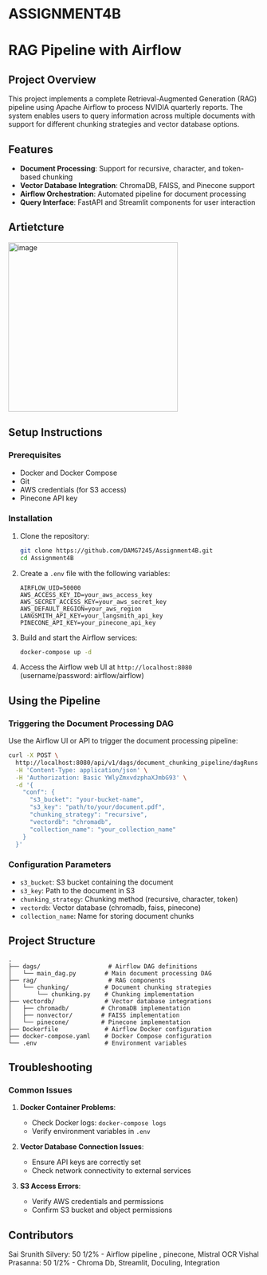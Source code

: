 # ASSIGNMENT4B
# RAG Pipeline with Airflow

## Project Overview
This project implements a complete Retrieval-Augmented Generation (RAG) pipeline using Apache Airflow to process NVIDIA quarterly reports. The system enables users to query information across multiple documents with support for different chunking strategies and vector database options.

## Features

- **Document Processing**: Support for recursive, character, and token-based chunking
- **Vector Database Integration**: ChromaDB, FAISS, and Pinecone support
- **Airflow Orchestration**: Automated pipeline for document processing
- **Query Interface**: FastAPI and Streamlit components for user interaction
## Artietcture

<img width="340" alt="image" src="https://github.com/user-attachments/assets/0cc178c2-0337-485b-b8ee-0152b7950fff" />


## Setup Instructions

### Prerequisites
- Docker and Docker Compose
- Git
- AWS credentials (for S3 access)
- Pinecone API key

### Installation

1. Clone the repository:
   ```bash
   git clone https://github.com/DAMG7245/Assignment4B.git
   cd Assignment4B
   ```

2. Create a `.env` file with the following variables:
   ```
   AIRFLOW_UID=50000
   AWS_ACCESS_KEY_ID=your_aws_access_key
   AWS_SECRET_ACCESS_KEY=your_aws_secret_key
   AWS_DEFAULT_REGION=your_aws_region
   LANGSMITH_API_KEY=your_langsmith_api_key
   PINECONE_API_KEY=your_pinecone_api_key
   ```

3. Build and start the Airflow services:
   ```bash
   docker-compose up -d
   ```

4. Access the Airflow web UI at `http://localhost:8080` (username/password: airflow/airflow)

## Using the Pipeline

### Triggering the Document Processing DAG

Use the Airflow UI or API to trigger the document processing pipeline:

```bash
curl -X POST \
  http://localhost:8080/api/v1/dags/document_chunking_pipeline/dagRuns \
  -H 'Content-Type: application/json' \
  -H 'Authorization: Basic YWlyZmxvdzphaXJmbG93' \
  -d '{
    "conf": {
      "s3_bucket": "your-bucket-name",
      "s3_key": "path/to/your/document.pdf",
      "chunking_strategy": "recursive",
      "vectordb": "chromadb",
      "collection_name": "your_collection_name"
    }
  }'
```

### Configuration Parameters
- `s3_bucket`: S3 bucket containing the document
- `s3_key`: Path to the document in S3
- `chunking_strategy`: Chunking method (recursive, character, token)
- `vectordb`: Vector database (chromadb, faiss, pinecone)
- `collection_name`: Name for storing document chunks

## Project Structure

```
.
├── dags/                   # Airflow DAG definitions
│   └── main_dag.py        # Main document processing DAG
├── rag/                    # RAG components
│   └── chunking/          # Document chunking strategies
│       └── chunking.py    # Chunking implementation
├── vectordb/              # Vector database integrations
│   ├── chromadb/         # ChromaDB implementation
│   ├── nonvector/        # FAISS implementation
│   └── pinecone/         # Pinecone implementation
├── Dockerfile             # Airflow Docker configuration
├── docker-compose.yaml    # Docker Compose configuration
└── .env                   # Environment variables
```

## Troubleshooting

### Common Issues

1. **Docker Container Problems**:
   - Check Docker logs: `docker-compose logs`
   - Verify environment variables in `.env`

2. **Vector Database Connection Issues**:
   - Ensure API keys are correctly set
   - Check network connectivity to external services

3. **S3 Access Errors**:
   - Verify AWS credentials and permissions
   - Confirm S3 bucket and object permissions

## Contributors
Sai Srunith Silvery: 50 1/2% - Airflow pipeline , pinecone, Mistral OCR
Vishal Prasanna: 50 1/2% - Chroma Db, Streamlit, Doculing, Integration
